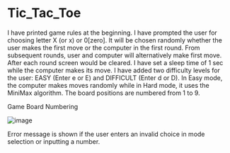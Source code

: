 # Tic_Tac_Toe
I have printed game rules at the beginning. 
I have prompted the user for choosing letter X (or x) or 0[zero]. 
It will be chosen randomly whether the user makes the first move or the computer in the first round. From subsequent rounds, user and computer will alternatively make first move. After each round screen would be cleared. I have set a sleep time of 1 sec while the computer makes its move.
I have added two difficulty levels for the user: EASY (Enter e or E) and DIFFICULT (Enter d or D). In Easy mode, the computer makes moves randomly while in Hard mode, it uses the MiniMax algorithm. 
The board positions are numbered from 1 to 9.

Game Board Numbering

![image](https://user-images.githubusercontent.com/95299463/168753345-22a3403f-9d2f-4a64-b416-feddcda82c56.png)

Error message is shown if the user enters an invalid choice in mode selection or inputting a number.
